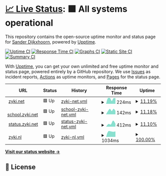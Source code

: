 # [📈 Live Status](https://uptime.zyki.net): <!--live status--> **🟩 All systems operational**

This repository contains the open-source uptime monitor and status page for [Sander Dijkxhoorn](http://zyki.nl/), powered by [Upptime](https://github.com/upptime/upptime).

[![Uptime CI](https://github.com/sanderDijkxhoorn/zyki.net-status/workflows/Uptime%20CI/badge.svg)](https://github.com/sanderDijkxhoorn/zyki.net-status/actions?query=workflow%3A%22Uptime+CI%22)
[![Response Time CI](https://github.com/sanderDijkxhoorn/zyki.net-status/workflows/Response%20Time%20CI/badge.svg)](https://github.com/sanderDijkxhoorn/zyki.net-status/actions?query=workflow%3A%22Response+Time+CI%22)
[![Graphs CI](https://github.com/sanderDijkxhoorn/zyki.net-status/workflows/Graphs%20CI/badge.svg)](https://github.com/sanderDijkxhoorn/zyki.net-status/actions?query=workflow%3A%22Graphs+CI%22)
[![Static Site CI](https://github.com/sanderDijkxhoorn/zyki.net-status/workflows/Static%20Site%20CI/badge.svg)](https://github.com/sanderDijkxhoorn/zyki.net-status/actions?query=workflow%3A%22Static+Site+CI%22)
[![Summary CI](https://github.com/sanderDijkxhoorn/zyki.net-status/workflows/Summary%20CI/badge.svg)](https://github.com/sanderDijkxhoorn/zyki.net-status/actions?query=workflow%3A%22Summary+CI%22)

With [Upptime](https://upptime.js.org), you can get your own unlimited and free uptime monitor and status page, powered entirely by a GitHub repository. We use [Issues](https://github.com/sanderDijkxhoorn/uptime/issues) as incident reports, [Actions](https://github.com/sanderDijkxhoorn/uptime/actions) as uptime monitors, and [Pages](https://uptime.zyki.net) for the status page.

<!--start: status pages-->
<!-- This summary is generated by Upptime (https://github.com/upptime/upptime) -->
<!-- Do not edit this manually, your changes will be overwritten -->
<!-- prettier-ignore -->
| URL | Status | History | Response Time | Uptime |
| --- | ------ | ------- | ------------- | ------ |
| <img alt="" src="https://favicons.githubusercontent.com/zyki.net" height="13"> [zyki.net](https://zyki.net/) | 🟩 Up | [zyki-net.yml](https://github.com/sanderDijkxhoorn/uptime/commits/HEAD/history/zyki-net.yml) | <details><summary><img alt="Response time graph" src="./graphs/zyki-net/response-time-week.png" height="20"> 224ms</summary><br><a href="https://uptime.zyki.net/history/zyki-net"><img alt="Response time 224" src="https://img.shields.io/endpoint?url=https%3A%2F%2Fraw.githubusercontent.com%2FsanderDijkxhoorn%2Fuptime%2FHEAD%2Fapi%2Fzyki-net%2Fresponse-time.json"></a><br><a href="https://uptime.zyki.net/history/zyki-net"><img alt="24-hour response time 224" src="https://img.shields.io/endpoint?url=https%3A%2F%2Fraw.githubusercontent.com%2FsanderDijkxhoorn%2Fuptime%2FHEAD%2Fapi%2Fzyki-net%2Fresponse-time-day.json"></a><br><a href="https://uptime.zyki.net/history/zyki-net"><img alt="7-day response time 224" src="https://img.shields.io/endpoint?url=https%3A%2F%2Fraw.githubusercontent.com%2FsanderDijkxhoorn%2Fuptime%2FHEAD%2Fapi%2Fzyki-net%2Fresponse-time-week.json"></a><br><a href="https://uptime.zyki.net/history/zyki-net"><img alt="30-day response time 224" src="https://img.shields.io/endpoint?url=https%3A%2F%2Fraw.githubusercontent.com%2FsanderDijkxhoorn%2Fuptime%2FHEAD%2Fapi%2Fzyki-net%2Fresponse-time-month.json"></a><br><a href="https://uptime.zyki.net/history/zyki-net"><img alt="1-year response time 224" src="https://img.shields.io/endpoint?url=https%3A%2F%2Fraw.githubusercontent.com%2FsanderDijkxhoorn%2Fuptime%2FHEAD%2Fapi%2Fzyki-net%2Fresponse-time-year.json"></a></details> | <details><summary><a href="https://uptime.zyki.net/history/zyki-net">11.19%</a></summary><a href="https://uptime.zyki.net/history/zyki-net"><img alt="All-time uptime 11.19%" src="https://img.shields.io/endpoint?url=https%3A%2F%2Fraw.githubusercontent.com%2FsanderDijkxhoorn%2Fuptime%2FHEAD%2Fapi%2Fzyki-net%2Fuptime.json"></a><br><a href="https://uptime.zyki.net/history/zyki-net"><img alt="24-hour uptime 11.19%" src="https://img.shields.io/endpoint?url=https%3A%2F%2Fraw.githubusercontent.com%2FsanderDijkxhoorn%2Fuptime%2FHEAD%2Fapi%2Fzyki-net%2Fuptime-day.json"></a><br><a href="https://uptime.zyki.net/history/zyki-net"><img alt="7-day uptime 11.19%" src="https://img.shields.io/endpoint?url=https%3A%2F%2Fraw.githubusercontent.com%2FsanderDijkxhoorn%2Fuptime%2FHEAD%2Fapi%2Fzyki-net%2Fuptime-week.json"></a><br><a href="https://uptime.zyki.net/history/zyki-net"><img alt="30-day uptime 11.19%" src="https://img.shields.io/endpoint?url=https%3A%2F%2Fraw.githubusercontent.com%2FsanderDijkxhoorn%2Fuptime%2FHEAD%2Fapi%2Fzyki-net%2Fuptime-month.json"></a><br><a href="https://uptime.zyki.net/history/zyki-net"><img alt="1-year uptime 11.19%" src="https://img.shields.io/endpoint?url=https%3A%2F%2Fraw.githubusercontent.com%2FsanderDijkxhoorn%2Fuptime%2FHEAD%2Fapi%2Fzyki-net%2Fuptime-year.json"></a></details>
| <img alt="" src="https://favicons.githubusercontent.com/school.zyki.net" height="13"> [school.zyki.net](https://school.zyki.net/) | 🟩 Up | [school-zyki-net.yml](https://github.com/sanderDijkxhoorn/uptime/commits/HEAD/history/school-zyki-net.yml) | <details><summary><img alt="Response time graph" src="./graphs/school-zyki-net/response-time-week.png" height="20"> 142ms</summary><br><a href="https://uptime.zyki.net/history/school-zyki-net"><img alt="Response time 142" src="https://img.shields.io/endpoint?url=https%3A%2F%2Fraw.githubusercontent.com%2FsanderDijkxhoorn%2Fuptime%2FHEAD%2Fapi%2Fschool-zyki-net%2Fresponse-time.json"></a><br><a href="https://uptime.zyki.net/history/school-zyki-net"><img alt="24-hour response time 142" src="https://img.shields.io/endpoint?url=https%3A%2F%2Fraw.githubusercontent.com%2FsanderDijkxhoorn%2Fuptime%2FHEAD%2Fapi%2Fschool-zyki-net%2Fresponse-time-day.json"></a><br><a href="https://uptime.zyki.net/history/school-zyki-net"><img alt="7-day response time 142" src="https://img.shields.io/endpoint?url=https%3A%2F%2Fraw.githubusercontent.com%2FsanderDijkxhoorn%2Fuptime%2FHEAD%2Fapi%2Fschool-zyki-net%2Fresponse-time-week.json"></a><br><a href="https://uptime.zyki.net/history/school-zyki-net"><img alt="30-day response time 142" src="https://img.shields.io/endpoint?url=https%3A%2F%2Fraw.githubusercontent.com%2FsanderDijkxhoorn%2Fuptime%2FHEAD%2Fapi%2Fschool-zyki-net%2Fresponse-time-month.json"></a><br><a href="https://uptime.zyki.net/history/school-zyki-net"><img alt="1-year response time 142" src="https://img.shields.io/endpoint?url=https%3A%2F%2Fraw.githubusercontent.com%2FsanderDijkxhoorn%2Fuptime%2FHEAD%2Fapi%2Fschool-zyki-net%2Fresponse-time-year.json"></a></details> | <details><summary><a href="https://uptime.zyki.net/history/school-zyki-net">11.18%</a></summary><a href="https://uptime.zyki.net/history/school-zyki-net"><img alt="All-time uptime 11.18%" src="https://img.shields.io/endpoint?url=https%3A%2F%2Fraw.githubusercontent.com%2FsanderDijkxhoorn%2Fuptime%2FHEAD%2Fapi%2Fschool-zyki-net%2Fuptime.json"></a><br><a href="https://uptime.zyki.net/history/school-zyki-net"><img alt="24-hour uptime 11.18%" src="https://img.shields.io/endpoint?url=https%3A%2F%2Fraw.githubusercontent.com%2FsanderDijkxhoorn%2Fuptime%2FHEAD%2Fapi%2Fschool-zyki-net%2Fuptime-day.json"></a><br><a href="https://uptime.zyki.net/history/school-zyki-net"><img alt="7-day uptime 11.18%" src="https://img.shields.io/endpoint?url=https%3A%2F%2Fraw.githubusercontent.com%2FsanderDijkxhoorn%2Fuptime%2FHEAD%2Fapi%2Fschool-zyki-net%2Fuptime-week.json"></a><br><a href="https://uptime.zyki.net/history/school-zyki-net"><img alt="30-day uptime 11.18%" src="https://img.shields.io/endpoint?url=https%3A%2F%2Fraw.githubusercontent.com%2FsanderDijkxhoorn%2Fuptime%2FHEAD%2Fapi%2Fschool-zyki-net%2Fuptime-month.json"></a><br><a href="https://uptime.zyki.net/history/school-zyki-net"><img alt="1-year uptime 11.18%" src="https://img.shields.io/endpoint?url=https%3A%2F%2Fraw.githubusercontent.com%2FsanderDijkxhoorn%2Fuptime%2FHEAD%2Fapi%2Fschool-zyki-net%2Fuptime-year.json"></a></details>
| <img alt="" src="https://favicons.githubusercontent.com/status.zyki.net" height="13"> [status.zyki.net](https://status.zyki.net/) | 🟩 Up | [status-zyki-net.yml](https://github.com/sanderDijkxhoorn/uptime/commits/HEAD/history/status-zyki-net.yml) | <details><summary><img alt="Response time graph" src="./graphs/status-zyki-net/response-time-week.png" height="20"> 412ms</summary><br><a href="https://uptime.zyki.net/history/status-zyki-net"><img alt="Response time 412" src="https://img.shields.io/endpoint?url=https%3A%2F%2Fraw.githubusercontent.com%2FsanderDijkxhoorn%2Fuptime%2FHEAD%2Fapi%2Fstatus-zyki-net%2Fresponse-time.json"></a><br><a href="https://uptime.zyki.net/history/status-zyki-net"><img alt="24-hour response time 412" src="https://img.shields.io/endpoint?url=https%3A%2F%2Fraw.githubusercontent.com%2FsanderDijkxhoorn%2Fuptime%2FHEAD%2Fapi%2Fstatus-zyki-net%2Fresponse-time-day.json"></a><br><a href="https://uptime.zyki.net/history/status-zyki-net"><img alt="7-day response time 412" src="https://img.shields.io/endpoint?url=https%3A%2F%2Fraw.githubusercontent.com%2FsanderDijkxhoorn%2Fuptime%2FHEAD%2Fapi%2Fstatus-zyki-net%2Fresponse-time-week.json"></a><br><a href="https://uptime.zyki.net/history/status-zyki-net"><img alt="30-day response time 412" src="https://img.shields.io/endpoint?url=https%3A%2F%2Fraw.githubusercontent.com%2FsanderDijkxhoorn%2Fuptime%2FHEAD%2Fapi%2Fstatus-zyki-net%2Fresponse-time-month.json"></a><br><a href="https://uptime.zyki.net/history/status-zyki-net"><img alt="1-year response time 412" src="https://img.shields.io/endpoint?url=https%3A%2F%2Fraw.githubusercontent.com%2FsanderDijkxhoorn%2Fuptime%2FHEAD%2Fapi%2Fstatus-zyki-net%2Fresponse-time-year.json"></a></details> | <details><summary><a href="https://uptime.zyki.net/history/status-zyki-net">11.10%</a></summary><a href="https://uptime.zyki.net/history/status-zyki-net"><img alt="All-time uptime 11.10%" src="https://img.shields.io/endpoint?url=https%3A%2F%2Fraw.githubusercontent.com%2FsanderDijkxhoorn%2Fuptime%2FHEAD%2Fapi%2Fstatus-zyki-net%2Fuptime.json"></a><br><a href="https://uptime.zyki.net/history/status-zyki-net"><img alt="24-hour uptime 11.10%" src="https://img.shields.io/endpoint?url=https%3A%2F%2Fraw.githubusercontent.com%2FsanderDijkxhoorn%2Fuptime%2FHEAD%2Fapi%2Fstatus-zyki-net%2Fuptime-day.json"></a><br><a href="https://uptime.zyki.net/history/status-zyki-net"><img alt="7-day uptime 11.10%" src="https://img.shields.io/endpoint?url=https%3A%2F%2Fraw.githubusercontent.com%2FsanderDijkxhoorn%2Fuptime%2FHEAD%2Fapi%2Fstatus-zyki-net%2Fuptime-week.json"></a><br><a href="https://uptime.zyki.net/history/status-zyki-net"><img alt="30-day uptime 11.10%" src="https://img.shields.io/endpoint?url=https%3A%2F%2Fraw.githubusercontent.com%2FsanderDijkxhoorn%2Fuptime%2FHEAD%2Fapi%2Fstatus-zyki-net%2Fuptime-month.json"></a><br><a href="https://uptime.zyki.net/history/status-zyki-net"><img alt="1-year uptime 11.10%" src="https://img.shields.io/endpoint?url=https%3A%2F%2Fraw.githubusercontent.com%2FsanderDijkxhoorn%2Fuptime%2FHEAD%2Fapi%2Fstatus-zyki-net%2Fuptime-year.json"></a></details>
| <img alt="" src="https://favicons.githubusercontent.com/zyki.nl" height="13"> [zyki.nl](http://zyki.nl/) | 🟩 Up | [zyki-nl.yml](https://github.com/sanderDijkxhoorn/uptime/commits/HEAD/history/zyki-nl.yml) | <details><summary><img alt="Response time graph" src="./graphs/zyki-nl/response-time-week.png" height="20"> 1034ms</summary><br><a href="https://uptime.zyki.net/history/zyki-nl"><img alt="Response time 1034" src="https://img.shields.io/endpoint?url=https%3A%2F%2Fraw.githubusercontent.com%2FsanderDijkxhoorn%2Fuptime%2FHEAD%2Fapi%2Fzyki-nl%2Fresponse-time.json"></a><br><a href="https://uptime.zyki.net/history/zyki-nl"><img alt="24-hour response time 1034" src="https://img.shields.io/endpoint?url=https%3A%2F%2Fraw.githubusercontent.com%2FsanderDijkxhoorn%2Fuptime%2FHEAD%2Fapi%2Fzyki-nl%2Fresponse-time-day.json"></a><br><a href="https://uptime.zyki.net/history/zyki-nl"><img alt="7-day response time 1034" src="https://img.shields.io/endpoint?url=https%3A%2F%2Fraw.githubusercontent.com%2FsanderDijkxhoorn%2Fuptime%2FHEAD%2Fapi%2Fzyki-nl%2Fresponse-time-week.json"></a><br><a href="https://uptime.zyki.net/history/zyki-nl"><img alt="30-day response time 1034" src="https://img.shields.io/endpoint?url=https%3A%2F%2Fraw.githubusercontent.com%2FsanderDijkxhoorn%2Fuptime%2FHEAD%2Fapi%2Fzyki-nl%2Fresponse-time-month.json"></a><br><a href="https://uptime.zyki.net/history/zyki-nl"><img alt="1-year response time 1034" src="https://img.shields.io/endpoint?url=https%3A%2F%2Fraw.githubusercontent.com%2FsanderDijkxhoorn%2Fuptime%2FHEAD%2Fapi%2Fzyki-nl%2Fresponse-time-year.json"></a></details> | <details><summary><a href="https://uptime.zyki.net/history/zyki-nl">100.00%</a></summary><a href="https://uptime.zyki.net/history/zyki-nl"><img alt="All-time uptime 100.00%" src="https://img.shields.io/endpoint?url=https%3A%2F%2Fraw.githubusercontent.com%2FsanderDijkxhoorn%2Fuptime%2FHEAD%2Fapi%2Fzyki-nl%2Fuptime.json"></a><br><a href="https://uptime.zyki.net/history/zyki-nl"><img alt="24-hour uptime 100.00%" src="https://img.shields.io/endpoint?url=https%3A%2F%2Fraw.githubusercontent.com%2FsanderDijkxhoorn%2Fuptime%2FHEAD%2Fapi%2Fzyki-nl%2Fuptime-day.json"></a><br><a href="https://uptime.zyki.net/history/zyki-nl"><img alt="7-day uptime 100.00%" src="https://img.shields.io/endpoint?url=https%3A%2F%2Fraw.githubusercontent.com%2FsanderDijkxhoorn%2Fuptime%2FHEAD%2Fapi%2Fzyki-nl%2Fuptime-week.json"></a><br><a href="https://uptime.zyki.net/history/zyki-nl"><img alt="30-day uptime 100.00%" src="https://img.shields.io/endpoint?url=https%3A%2F%2Fraw.githubusercontent.com%2FsanderDijkxhoorn%2Fuptime%2FHEAD%2Fapi%2Fzyki-nl%2Fuptime-month.json"></a><br><a href="https://uptime.zyki.net/history/zyki-nl"><img alt="1-year uptime 100.00%" src="https://img.shields.io/endpoint?url=https%3A%2F%2Fraw.githubusercontent.com%2FsanderDijkxhoorn%2Fuptime%2FHEAD%2Fapi%2Fzyki-nl%2Fuptime-year.json"></a></details>

<!--end: status pages-->

[**Visit our status website →**](https://uptime.zyki.net)

## 📄 License
